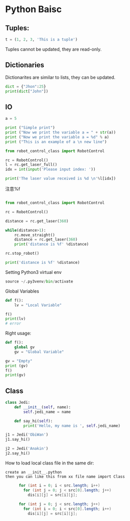 # Python Baisc

## Tuples:

```python
t = (1, 2, 3, 'This is a tuple')
```

Tuples cannot be updated, they are read-only.

## Dictionaries

Dictionarites are similar to lists, they can be updated. 

```python
dict = {"Jhon":25}
print(dict["John"])
```

## IO

```python
a = 5

print ("Simple print")
print ("Now we print the variable a = " + str(a))
print ("Now we print the variable a = %d" % a)
print ("This is an example of a \n new line")
```

```python
from robot_control_class import RobotControl

rc = RobotControl()
l = rc.get_laser_full()
idx = int(input('Please input index: '))

print('The laser value received is %d \n'%l[idx])
```

注意%f

```python

from robot_control_class import RobotControl

rc = RobotControl()

distance = rc.get_laser(360)

while(distance>1):
    rc.move_straight()
    distance = rc.get_laser(360)
    print('distance is %f' %distance)

rc.stop_robot()

print('distance is %f' %distance)
```

Setting Python3 virtual env

```python
source ~/.py3venv/bin/activate
```

Global Variables

```python
def f(): 
    lv = "Local Variable"

f()
print(lv)
# error
```

Right usage:

```python
def f():
    global gv
    gv = "Global Variable"

gv = "Empty"
print (gv)
f()
print(gv)
```

## Class

```python
class Jedi:
    def __init__(self, name):
        self.jedi_name = name

    def say_hi(self):
        print('Hello, my name is ', self.jedi_name)

j1 = Jedi('ObiWan')
j1.say_hi()

j2 = Jedi('Anakin')
j2.say_hi()
```

How to load local class file in the same dir:

```
create an __init__.python
then you can like this from xx file name import Class
```

```java
      for (int i = 0; i < src.length; i++) 
        for (int j = 0; j < src[0].length; j++) 
          dis[i][j] = src[i][j];
      
      for (int j = 0; j < src.length; j++) 
        for (int i = 0; i < src[0].length; i++) 
          dis[i][j] = src[i][j];
    
```

